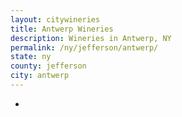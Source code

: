 ```yaml
---
layout: citywineries
title: Antwerp Wineries
description: Wineries in Antwerp, NY
permalink: /ny/jefferson/antwerp/
state: ny
county: jefferson
city: antwerp
---
```

-
